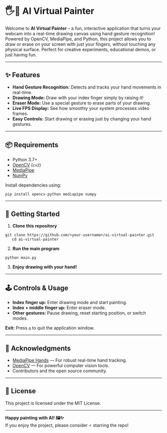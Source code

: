 # 🖐️🎨 AI Virtual Painter

Welcome to **AI Virtual Painter** – a fun, interactive application that turns your webcam into a real-time drawing canvas using hand gesture recognition! Powered by OpenCV, MediaPipe, and Python, this project allows you to draw or erase on your screen with just your fingers, without touching any physical surface. Perfect for creative experiments, educational demos, or just having fun.

---

## ✨ Features

- **Hand Gesture Recognition:** Detects and tracks your hand movements in real-time.
- **Drawing Mode:** Draw with your index finger simply by raising it!
- **Eraser Mode:** Use a special gesture to erase parts of your drawing.
- **Live FPS Display:** See how smoothly your system processes video frames.
- **Easy Controls:** Start drawing or erasing just by changing your hand gestures.

---

## 📦 Requirements

- Python 3.7+
- [OpenCV](https://opencv.org/) (`cv2`)
- [MediaPipe](https://google.github.io/mediapipe/)
- [NumPy](https://numpy.org/)

Install dependencies using:

```shell script
pip install opencv-python mediapipe numpy
```


---

## 🚀 Getting Started

1. **Clone this repository**  
```shell script
git clone https://github.com/<your-username>/ai-virtual-painter.git
   cd ai-virtual-painter
```

2. **Run the main program**  
```shell script
python main.py
```

3. **Enjoy drawing with your hand!**

---

## 🕹 Controls & Usage

- **Index finger up:** Enter drawing mode and start painting.
- **Index + middle finger up:** Enter eraser mode.
- **Other gestures:** Pause drawing, reset starting position, or switch modes.

**Exit:** Press `q` to quit the application window.

---


## 👏 Acknowledgments

- [MediaPipe Hands](https://google.github.io/mediapipe/solutions/hands) — For robust real-time hand tracking.
- [OpenCV](https://opencv.org/) — For powerful computer vision tools.
- Contributors and the open source community.

---

## 📄 License

This project is licensed under the MIT License.

---

**Happy painting with AI! 🖼️✨**  
If you enjoy the project, please consider ⭐️ starring the repo!
